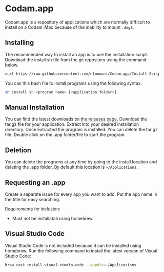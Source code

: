 # Codam.app

Codam.app is a repository of applications which are normally difficult to
install on a Codam iMac because of the inability to mount `.dmg`s.

## Installing

The recommended way to install an app is to use the installation script.
Download the install.sh file from the git repository using the command below.

```bash
curl https://raw.githubusercontent.com/nloomans/Codam.app/Install-Script/install.sh > install.sh
```

You can this bash file to install programs using the following syntax.

```bash
sh install.sh <program name> [<application folder>]
```

## Manual Installation

You can find the latest downloads on
[the releases page.](https://github.com/nloomans/Codam.app/releases/latest/)
Download the tar.gz file for your application. Extract into your desired
installation directory. Once Extracted the program is installed. You can delete
the tar.gz file. Double click on the .app folder/file to start the program.

## Deletion

You can delete the programs at any time by going to the install location and
deleting the .app folder. By default this location is `~/Applications`.

## Requesting an .app

Create a separate issue for every app you want to add. Put the app name in the
title for easy searching.

Requirements for inclusion:

 - Must not be installable using homebrew.

## Visual Studio Code

Visual Studio Code is not included because it can be installed using homebrew.
Run the following command to install the latest version of Visual Studio Code:

```bash
brew cask install visual-studio-code --appdir=~/Applications
```
